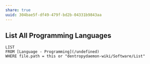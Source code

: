 ```yaml
---
share: true
uuid: 304bae5f-df49-479f-bd2b-04331b9843aa
---
```

## List All Programming Languages

```dataview
LIST
FROM [Language - Programming](/undefined)
WHERE file.path = this or "dentropydaemon-wiki/Software/List"
```

